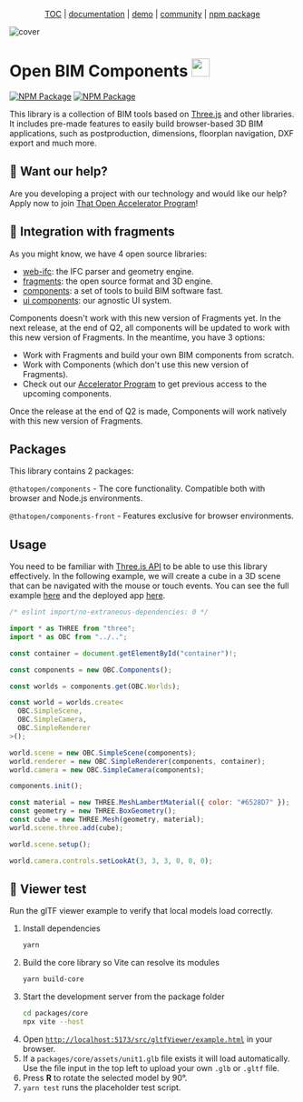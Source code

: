 <p align="center">
  <a href="https://thatopen.com/">TOC</a>
  |
  <a href="https://docs.thatopen.com/intro">documentation</a>
  |
  <a href="https://thatopen.github.io/engine_components/examples/IfcLoader/index.html">demo</a>
  |
  <a href="https://people.thatopen.com/">community</a>
  |
  <a href="https://www.npmjs.com/org/thatopen">npm package</a>
</p>

![cover](https://thatopen.github.io/engine_components/resources/cover.png)

<h1>Open BIM Components <img src="https://thatopen.github.io/engine_components/resources/favicon.ico" width="32"/></h1>

[![NPM Package][npm]][npm-url]
[![NPM Package][npm-downloads]][npm-url]

This library is a collection of BIM tools based on [Three.js](https://github.com/mrdoob/three.js/) and other libraries. It includes pre-made features to easily build browser-based 3D BIM applications, such as postproduction, dimensions, floorplan navigation, DXF export and much more. 


## 🤝 Want our help?
Are you developing a project with our technology and would like our help?
Apply now to join [That Open Accelerator Program](https://thatopen.com/accelerator)!


## 🧩 Integration with fragments
As you might know, we have 4 open source libraries:
- [web-ifc](https://github.com/ThatOpen/engine_web-ifc): the IFC parser and geometry engine.
- [fragments](https://github.com/ThatOpen/engine_fragment): the open source format and 3D engine.
- [components](https://github.com/ThatOpen/engine_components): a set of tools to build BIM software fast. 
- [ui components](https://github.com/ThatOpen/engine_ui-components): our agnostic UI system.

Components doesn't work with this new version of Fragments yet. In the next release, at the end of Q2, all components will be updated to work with this new version of Fragments. In the meantime, you have 3 options:

- Work with Fragments and build your own BIM components from scratch.
- Work with Components (which don't use this new version of Fragments).
- Check out our [Accelerator Program](https://thatopen.com/accelerator) to get previous access to the upcoming components.

Once the release at the end of Q2 is made, Components will work natively with this new version of Fragments.

## Packages

This library contains 2 packages:

`@thatopen/components` - The core functionality. Compatible both with browser and Node.js environments.

`@thatopen/components-front` - Features exclusive for browser environments.

## Usage

You need to be familiar with [Three.js API](https://github.com/mrdoob/three.js/) to be able to use this library effectively. In the following example, we will create a cube in a 3D scene that can be navigated with the mouse or touch events. You can see the full example [here](https://github.com/ThatOpen/engine_components/blob/main/packages/core/src/core/Worlds/example.ts) and the deployed app [here](https://thatopen.github.io/engine_components/examples/Worlds/index.html).

```js
/* eslint import/no-extraneous-dependencies: 0 */

import * as THREE from "three";
import * as OBC from "../..";

const container = document.getElementById("container")!;

const components = new OBC.Components();

const worlds = components.get(OBC.Worlds);

const world = worlds.create<
  OBC.SimpleScene,
  OBC.SimpleCamera,
  OBC.SimpleRenderer
>();

world.scene = new OBC.SimpleScene(components);
world.renderer = new OBC.SimpleRenderer(components, container);
world.camera = new OBC.SimpleCamera(components);

components.init();

const material = new THREE.MeshLambertMaterial({ color: "#6528D7" });
const geometry = new THREE.BoxGeometry();
const cube = new THREE.Mesh(geometry, material);
world.scene.three.add(cube);

world.scene.setup();

world.camera.controls.setLookAt(3, 3, 3, 0, 0, 0);
```

## 🧪 Viewer test

Run the glTF viewer example to verify that local models load correctly.

1. Install dependencies
   ```bash
   yarn
   ```
2. Build the core library so Vite can resolve its modules
   ```bash
   yarn build-core
   ```
3. Start the development server from the package folder
   ```bash
   cd packages/core
   npx vite --host
   ```
4. Open [`http://localhost:5173/src/gltfViewer/example.html`](http://localhost:5173/src/gltfViewer/example.html) in your browser.
5. If a `packages/core/assets/unit1.glb` file exists it will load automatically. Use the file input in the top left to upload your own `.glb` or `.gltf` file.
6. Press **R** to rotate the selected model by 90°.
7. `yarn test` runs the placeholder test script.


[npm]: https://img.shields.io/npm/v/@thatopen/components
[npm-url]: https://www.npmjs.com/package/@thatopen/components
[npm-downloads]: https://img.shields.io/npm/dw/@thatopen/components
